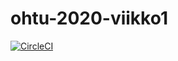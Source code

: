 # ohtu-2020-viikko1

[![CircleCI](https://circleci.com/gh/anttoh/ohtu-2020-viikko1.svg?style=svg)](https://circleci.com/gh/anttoh/ohtu-2020-viikko1)
